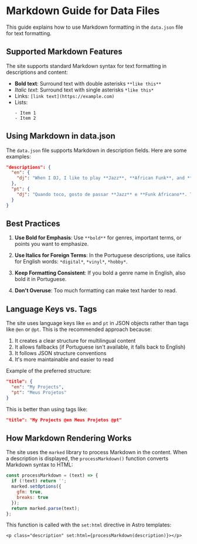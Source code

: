 # Markdown Guide for Data Files

This guide explains how to use Markdown formatting in the `data.json` file for text formatting.

## Supported Markdown Features

The site supports standard Markdown syntax for text formatting in descriptions and content:

- **Bold text**: Surround text with double asterisks `**like this**`
- *Italic text*: Surround text with single asterisks `*like this*`
- Links: `[link text](https://example.com)`
- Lists:
  ```
  - Item 1
  - Item 2
  ```

## Using Markdown in data.json

The `data.json` file supports Markdown in description fields. Here are some examples:

```json
"descriptions": {
  "en": {
    "dj": "When I DJ, I like to play **Jazz**, **African Funk**, and **Progressive House**. All my sets are *improvised*."
  },
  "pt": {
    "dj": "Quando toco, gosto de passar **Jazz** e **Funk Africano**. Todos os meus *sets* são improvisados."
  }
}
```

## Best Practices

1. **Use Bold for Emphasis**: Use `**bold**` for genres, important terms, or points you want to emphasize.

2. **Use Italics for Foreign Terms**: In the Portuguese descriptions, use italics for English words: `*digital*`, `*vinyl*`, `*hobby*`.

3. **Keep Formatting Consistent**: If you bold a genre name in English, also bold it in Portuguese.

4. **Don't Overuse**: Too much formatting can make text harder to read.

## Language Keys vs. Tags

The site uses language keys like `en` and `pt` in JSON objects rather than tags like `@en` or `@pt`. This is the recommended approach because:

1. It creates a clear structure for multilingual content
2. It allows fallbacks (if Portuguese isn't available, it falls back to English)
3. It follows JSON structure conventions
4. It's more maintainable and easier to read

Example of the preferred structure:

```json
"title": {
  "en": "My Projects",
  "pt": "Meus Projetos"
}
```

This is better than using tags like:

```json
"title": "My Projects @en Meus Projetos @pt"
```

## How Markdown Rendering Works

The site uses the `marked` library to process Markdown in the content. When a description is displayed, the `processMarkdown()` function converts Markdown syntax to HTML:

```javascript
const processMarkdown = (text) => {
  if (!text) return '';
  marked.setOptions({
    gfm: true,
    breaks: true
  });
  return marked.parse(text);
};
```

This function is called with the `set:html` directive in Astro templates:

```astro
<p class="description" set:html={processMarkdown(description)}></p>
``` 